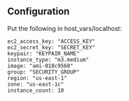 Configuration
-------------
Put the following in host_vars/localhost:

    ec2_access_key: "ACCESS_KEY"
    ec2_secret_key: "SECRET_KEY"
    keypair: "KEYPAIR_NAME"
    instance_type: "m3.medium"
    image: "ami-018c9568"
    group: "SECURITY_GROUP"
    region: "us-east-1"
    zone: "us-east-1c"
    instance_count: 10

